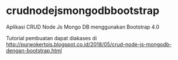 # crudnodejsmongodbbootstrap
Aplikasi CRUD Node Js Mongo DB menggunakan Bootstrap 4.0

Tutorial pembuatan dapat diakases di http://purwokertojs.blogspot.co.id/2018/05/crud-node-js-mongodb-dengan-bootstrap.html
